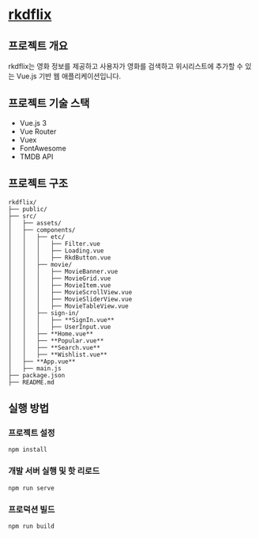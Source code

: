 # [rkdflix](https://rkdbq.github.io/rkdflix/)

## 프로젝트 개요
rkdflix는 영화 정보를 제공하고 사용자가 영화를 검색하고 위시리스트에 추가할 수 있는 Vue.js 기반 웹 애플리케이션입니다.

## 프로젝트 기술 스택
- Vue.js 3
- Vue Router
- Vuex
- FontAwesome
- TMDB API

## 프로젝트 구조
```
rkdflix/
├── public/
├── src/
│   ├── assets/
│   ├── components/
│   │   ├── etc/
│   │   │   ├── Filter.vue
│   │   │   ├── Loading.vue
│   │   │   ├── RkdButton.vue
│   │   ├── movie/
│   │   │   ├── MovieBanner.vue
│   │   │   ├── MovieGrid.vue
│   │   │   ├── MovieItem.vue
│   │   │   ├── MovieScrollView.vue
│   │   │   ├── MovieSliderView.vue
│   │   │   ├── MovieTableView.vue
│   │   ├── sign-in/
│   │   │   ├── **SignIn.vue**
│   │   │   ├── UserInput.vue
│   │   ├── **Home.vue**
│   │   ├── **Popular.vue**
│   │   ├── **Search.vue**
│   │   ├── **Wishlist.vue**
│   ├── **App.vue**
│   ├── main.js
├── package.json
├── README.md
```

## 실행 방법

### 프로젝트 설정
```
npm install
```

### 개발 서버 실행 및 핫 리로드
```
npm run serve
```

### 프로덕션 빌드
```
npm run build
```
